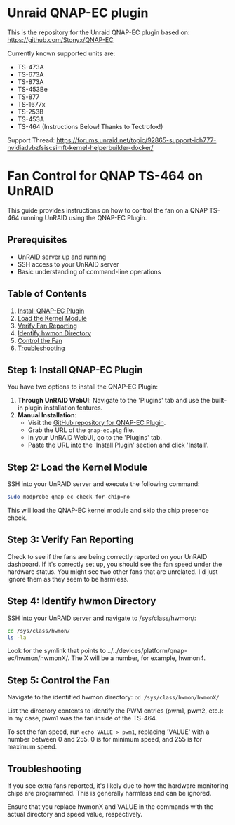 # Unraid QNAP-EC plugin

This is the repository for the Unraid QNAP-EC plugin based on: https://github.com/Stonyx/QNAP-EC

Currently known supported units are:
- TS-473A
- TS-673A
- TS-873A
- TS-453Be
- TS-877
- TS-1677x
- TS-253B
- TS-453A
- TS-464 (Instructions Below! Thanks to Tectrofox!)

Support Thread: https://forums.unraid.net/topic/92865-support-ich777-nvidiadvbzfsiscsimft-kernel-helperbuilder-docker/

# Fan Control for QNAP TS-464 on UnRAID

This guide provides instructions on how to control the fan on a QNAP TS-464 running UnRAID using the QNAP-EC Plugin.

## Prerequisites

- UnRAID server up and running
- SSH access to your UnRAID server
- Basic understanding of command-line operations

## Table of Contents

1. [Install QNAP-EC Plugin](#step-1-install-qnap-ec-plugin)
2. [Load the Kernel Module](#step-2-load-the-kernel-module)
3. [Verify Fan Reporting](#step-3-verify-fan-reporting)
4. [Identify hwmon Directory](#step-4-identify-hwmon-directory)
5. [Control the Fan](#step-5-control-the-fan)
6. [Troubleshooting](#troubleshooting)

## Step 1: Install QNAP-EC Plugin

You have two options to install the QNAP-EC Plugin:

1. **Through UnRAID WebUI**: Navigate to the 'Plugins' tab and use the built-in plugin installation features.
2. **Manual Installation**: 
    - Visit the [GitHub repository for QNAP-EC Plugin](https://github.com/ich777/unraid-qnapec).
    - Grab the URL of the `qnap-ec.plg` file.
    - In your UnRAID WebUI, go to the 'Plugins' tab.
    - Paste the URL into the 'Install Plugin' section and click 'Install'.

## Step 2: Load the Kernel Module

SSH into your UnRAID server and execute the following command:

```bash
sudo modprobe qnap-ec check-for-chip=no
```
This will load the QNAP-EC kernel module and skip the chip presence check.

## Step 3: Verify Fan Reporting
Check to see if the fans are being correctly reported on your UnRAID dashboard. If it's correctly set up, you should see the fan speed under the hardware status. You might see two other fans that are unrelated. I'd just ignore them as they seem to be harmless.

## Step 4: Identify hwmon Directory
SSH into your UnRAID server and navigate to /sys/class/hwmon/:

```bash
cd /sys/class/hwmon/
ls -la
```

Look for the symlink that points to ../../devices/platform/qnap-ec/hwmon/hwmonX/. The X will be a number, for example, hwmon4.

## Step 5: Control the Fan
Navigate to the identified hwmon directory:
`cd /sys/class/hwmon/hwmonX/`

List the directory contents to identify the PWM entries (pwm1, pwm2, etc.):
In my case, pwm1 was the fan inside of the TS-464. 

To set the fan speed, run `echo VALUE > pwm1`, replacing 'VALUE' with a number between 0 and 255. 0 is for minimum speed, and 255 is for maximum speed.

## Troubleshooting
If you see extra fans reported, it's likely due to how the hardware monitoring chips are programmed. This is generally harmless and can be ignored.

Ensure that you replace hwmonX and VALUE in the commands with the actual directory and speed value, respectively.
